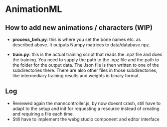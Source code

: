 # AnimationML

## How to add new animations / characters (WIP)
* **process_bvh.py**: this is where you set the bone names etc. as described above. It outputs Numpy matrices to data/database.npz.

* **train.py**: this is the actual training script that reads the .npz file and does the training. You need to supply the path to the .npz file and the path to the folder for the output data. The Json file is then written to one of the subdirectories there. There are also other files in those subdirectories, like intermediary training results and weights in binary format.

## Log
* Reviewed again the manncontroller.js, by now doesnt crash, still have to adapt to the setup and init for requesting a resource instead of creating and requiring a file each time.
* Still have to implement the webglstudio component and editor interface
